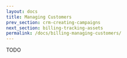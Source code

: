 ```yaml
---
layout: docs
title: Managing Customers
prev_section: crm-creating-campaigns
next_section: billing-tracking-assets
permalink: /docs/billing-managing-customers/
---
```


TODO